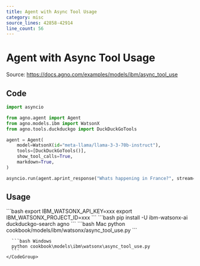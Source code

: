 ```yaml
---
title: Agent with Async Tool Usage
category: misc
source_lines: 42858-42914
line_count: 56
---
```


# Agent with Async Tool Usage
Source: https://docs.agno.com/examples/models/ibm/async_tool_use



## Code

```python cookbook/models/ibm/watsonx/async_tool_use.py
import asyncio

from agno.agent import Agent
from agno.models.ibm import WatsonX
from agno.tools.duckduckgo import DuckDuckGoTools

agent = Agent(
    model=WatsonX(id="meta-llama/llama-3-3-70b-instruct"),
    tools=[DuckDuckGoTools()],
    show_tool_calls=True,
    markdown=True,
)

asyncio.run(agent.aprint_response("Whats happening in France?", stream=True))
```

## Usage

<Steps>
  <Snippet file="create-venv-step.mdx" />

  <Step title="Set your API key">
    ```bash
    export IBM_WATSONX_API_KEY=xxx
    export IBM_WATSONX_PROJECT_ID=xxx
    ```
  </Step>

  <Step title="Install libraries">
    ```bash
    pip install -U ibm-watsonx-ai duckduckgo-search agno
    ```
  </Step>

  <Step title="Run Agent">
    <CodeGroup>
      ```bash Mac
      python cookbook/models/ibm/watsonx/async_tool_use.py
      ```

      ```bash Windows
      python cookbook\models\ibm\watsonx\async_tool_use.py
      ```
    </CodeGroup>
  </Step>
</Steps>


